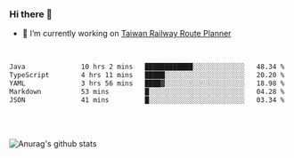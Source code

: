 ### Hi there 👋

- 🔭 I’m currently working on [Taiwan Railway Route Planner](https://github.com/Taiwan-Railway-Route-Planner)

<br/>

<!--START_SECTION:waka-->

```txt
Java              10 hrs 2 mins   ████████████░░░░░░░░░░░░░   48.34 %
TypeScript        4 hrs 11 mins   █████░░░░░░░░░░░░░░░░░░░░   20.20 %
YAML              3 hrs 56 mins   ████▓░░░░░░░░░░░░░░░░░░░░   18.98 %
Markdown          53 mins         █░░░░░░░░░░░░░░░░░░░░░░░░   04.28 %
JSON              41 mins         █░░░░░░░░░░░░░░░░░░░░░░░░   03.34 %
```

<!--END_SECTION:waka-->

<br/>
<br/>

![Anurag's github stats](https://github-readme-stats.vercel.app/api?username=DepickereSven&show_icons=true&theme=tokyonight)



<!--
**DepickereSven/DepickereSven** is a ✨ _special_ ✨ repository because its `README.md` (this file) appears on your GitHub profile.

Here are some ideas to get you started:

- 🔭 I’m currently working on ...
- 🌱 I’m currently learning ...
- 👯 I’m looking to collaborate on ...
- 🤔 I’m looking for help with ...
- 💬 Ask me about ...
- 📫 How to reach me: ...
- 😄 Pronouns: ...
- ⚡ Fun fact: ...
-->

